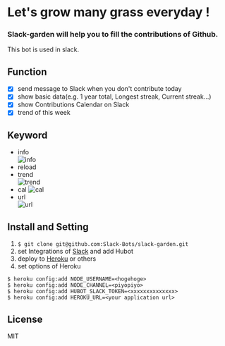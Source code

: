 # Let's grow many grass everyday !  

### Slack-garden will help you to fill the contributions of Github.  
This bot is used in slack.  

## Function
- [x] send message to Slack when you don't contribute today  
- [x] show basic data(e.g. 1 year total, Longest streak, Current streak...)    
- [x] show Contributions Calendar on Slack  
- [x] trend of this week  

## Keyword
- info  
![info](http://about-hiroppy.com/screenshot/slack-garden/info.png)  
- reload  
- trend  
![trend](http://about-hiroppy.com/screenshot/slack-garden/trend.png)  
- cal
![cal](http://about-hiroppy.com/screenshot/slack-garden/calendar.png)   
- url  
![url](http://about-hiroppy.com/screenshot/slack-garden/url.png)  

## Install and Setting
1. `$ git clone git@github.com:Slack-Bots/slack-garden.git`  
3. set Integrations of [Slack](https://slack.com/) and add Hubot  
4. deploy to [Heroku](https://www.heroku.com/) or others  
5. set options of Heroku  
```
$ heroku config:add NODE_USERNAME=<hogehoge>  
$ heroku config:add NODE_CHANNEL=<piyopiyo>  
$ heroku config:add HUBOT_SLACK_TOKEN=<xxxxxxxxxxxxxx>  
$ heroku config:add HEROKU_URL=<your application url>  
```

## License
MIT  

